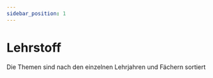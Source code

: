 ```yaml
---
sidebar_position: 1
---
```


# Lehrstoff

Die Themen sind nach den einzelnen Lehrjahren und Fächern sortiert
